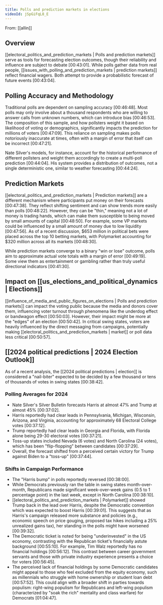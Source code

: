 ```yaml
---
title: Polls and prediction markets in elections
videoId: jSpGiFqL8_E
---
```


From: [[allin]] <br/> 

## Overview
[[electoral_politics_and_prediction_markets | Polls and prediction markets]] serve as tools for forecasting election outcomes, though their reliability and influence are subject to debate <a class="yt-timestamp" data-t="00:43:01">[00:43:01]</a>. While polls gather data from real people, [[issues_with_polling_and_prediction_markets | prediction markets]] reflect financial wagers. Both attempt to provide a probabilistic forecast of future events <a class="yt-timestamp" data-t="00:43:04">[00:43:04]</a>.

## Polling Accuracy and Methodology
Traditional polls are dependent on sampling accuracy <a class="yt-timestamp" data-t="00:46:48">[00:46:48]</a>. Most polls may only involve about a thousand respondents who are willing to answer calls from unknown numbers, which can introduce bias <a class="yt-timestamp" data-t="00:46:53">[00:46:53]</a>. The composition of this sample, and how pollsters weight it based on likelihood of voting or demographics, significantly impacts the prediction for millions of voters <a class="yt-timestamp" data-t="00:47:09">[00:47:09]</a>. This reliance on sampling makes polls notoriously inaccurate at times, often with a margin of error that itself can be incorrect <a class="yt-timestamp" data-t="00:47:21">[00:47:21]</a>.

Nate Silver's models, for instance, account for the historical performance of different pollsters and weight them accordingly to create a multi-poll prediction <a class="yt-timestamp" data-t="00:44:04">[00:44:04]</a>. His system provides a distribution of outcomes, not a single deterministic one, similar to weather forecasting <a class="yt-timestamp" data-t="00:44:24">[00:44:24]</a>.

## Prediction Markets
[[electoral_politics_and_prediction_markets | Prediction markets]] are a different mechanism where participants put money on their forecasts <a class="yt-timestamp" data-t="00:47:38">[00:47:38]</a>. They reflect shifting sentiment and can show trends more easily than polls <a class="yt-timestamp" data-t="00:48:22">[00:48:22]</a>. However, they can be "thin," meaning not a lot of money is trading hands, which can make them susceptible to being moved by small amounts of capital <a class="yt-timestamp" data-t="00:48:50">[00:48:50]</a>. For example, some VP markets could be influenced by a small amount of money due to low liquidity <a class="yt-timestamp" data-t="00:47:56">[00:47:56]</a>. As of a recent discussion, $653 million in political bets were placed across the top 10 betting markets, with Polymarket accounting for $320 million across all its markets <a class="yt-timestamp" data-t="00:48:30">[00:48:30]</a>.

While prediction markets converge to a binary "win or lose" outcome, polls aim to approximate actual vote totals with a margin of error <a class="yt-timestamp" data-t="00:49:19">[00:49:19]</a>. Some view them as entertainment or gambling rather than truly useful directional indicators <a class="yt-timestamp" data-t="00:41:30">[00:41:30]</a>.

## Impact on [[us_elections_and_political_dynamics | Elections]]
[[influence_of_media_and_public_figures_on_elections | Polls and prediction markets]] can impact the voting public because the media and donors cover them, influencing voter turnout through phenomena like the underdog effect or bandwagon effect <a class="yt-timestamp" data-t="00:50:03">[00:50:03]</a>. However, their impact might be more at the "edges" of an election <a class="yt-timestamp" data-t="00:50:42">[00:50:42]</a>. In critical swing states, voters are heavily influenced by the direct messaging from campaigns, potentially making [[electoral_politics_and_prediction_markets | market]] or poll data less critical <a class="yt-timestamp" data-t="00:50:57">[00:50:57]</a>.

## [[2024 political predictions | 2024 Election Outlook]]
As of a recent analysis, the [[2024 political predictions | election]] is considered a "nail-biter" expected to be decided by a few thousand or tens of thousands of votes in swing states <a class="yt-timestamp" data-t="00:38:42">[00:38:42]</a>.

### Polling Averages for 2024
*   Nate Silver's Silver Bulletin forecasts Harris at almost 47% and Trump at almost 45% <a class="yt-timestamp" data-t="00:37:02">[00:37:02]</a>.
*   Harris reportedly had clear leads in Pennsylvania, Michigan, Wisconsin, Arizona, and Virginia, accounting for approximately 68 Electoral College votes <a class="yt-timestamp" data-t="00:37:12">[00:37:12]</a>.
*   Trump reportedly had clear leads in Georgia and Florida, with Florida alone being 29-30 electoral votes <a class="yt-timestamp" data-t="00:37:21">[00:37:21]</a>.
*   Toss-up states included Nevada (6 votes) and North Carolina (24 votes), which has been "flip-flopping" between candidates <a class="yt-timestamp" data-t="00:37:29">[00:37:29]</a>.
*   Overall, the forecast shifted from a perceived certain victory for Trump against Biden to a "toss-up" <a class="yt-timestamp" data-t="00:37:44">[00:37:44]</a>.

### Shifts in Campaign Performance
*   The "Harris bump" in polls reportedly reversed <a class="yt-timestamp" data-t="00:38:00">[00:38:00]</a>.
*   While Democrats previously ran the table in swing states month-over-month, Republicans made significant week-over-week gains (0.5 to 1 percentage point) in the last week, except in North Carolina <a class="yt-timestamp" data-t="00:38:10">[00:38:10]</a>.
*   [[electoral_politics_and_prediction_markets | Polymarket]] showed Trump back in the lead over Harris, despite the Democratic convention which was expected to boost Harris <a class="yt-timestamp" data-t="00:39:01">[00:39:01]</a>. This suggests that as Harris's campaign released more substance and policies (e.g., economic speech on price gouging, proposed tax hikes including a 25% unrealized gains tax), her standing in the polls might have worsened <a class="yt-timestamp" data-t="00:39:32">[00:39:32]</a>.
*   The Democratic ticket is noted for being "underinvested" in the US economy, contrasting with the Republican ticket's financially astute background <a class="yt-timestamp" data-t="00:55:10">[00:55:10]</a>. For example, Tim Walz reportedly has no financial holdings <a class="yt-timestamp" data-t="00:56:12">[00:56:12]</a>. This contrast between career government servants and those with private industry experience presents a choice for voters <a class="yt-timestamp" data-t="00:56:45">[00:56:45]</a>.
*   The perceived lack of financial holdings by some Democratic candidates might appeal to those who feel excluded from the equity economy, such as millennials who struggle with home ownership or student loan debt <a class="yt-timestamp" data-t="00:57:52">[00:57:52]</a>. This could align with a broader shift in parties towards populism: right-wing populism for Republicans and left-wing populism (characterized by "soak the rich" mentality and class warfare) for Democrats <a class="yt-timestamp" data-t="01:04:47">[01:04:47]</a>.